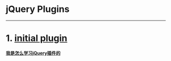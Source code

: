 #   jQuery Plugins
---

#  1. [initial plugin](/initial_plugin/)



####  [我是怎么学习jQuery插件的](http://www.cnblogs.com/Wayou/p/jquery_plugin_tutorial.html)